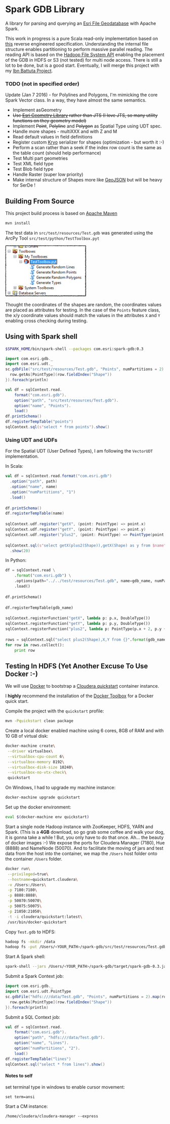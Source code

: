 # Spark GDB Library

A library for parsing and querying an [Esri File Geodatabase](http://www.esri.com/news/arcuser/0309/files/9reasons.pdf) with Apache Spark.

This work in progress is a pure Scala read-only implementation based on [this](https://github.com/rouault/dump_gdbtable/wiki/FGDB-Spec) reverse engineered specification.
Understanding the internal file structure enables partitioning to perform massive parallel reading.
The reading API is based on the [Hadoop File System API](https://hadoop.apache.org/docs/r2.7.1/api/index.html?org/apache/hadoop/fs/FileSystem.html) enabling the placement of the GDB in HDFS or S3 (not tested) for multi node access.
There is still a lot to be done, but is a good start. Eventually, I will merge this project with my [Ibn Battuta Project](https://github.com/mraad/ibn-battuta).

### TODO (not in specified order)

Update (Jan 7 2016) - for Polylines and Polygons, I'm mimicking the core Spark Vector class. In a way, they have almost the same semantics.

* Implement asGeometry
* ~~Use [Esri Geometry Library](https://github.com/Esri/geometry-api-java) rather than JTS (I love JTS, so many utility functions on they geometry model)~~
* Implement ~~Point~~, ~~Polyline~~ and ~~Polygon~~ as Spatial Type using UDT spec.
* Handle more shapes - multiXXX and with Z and M
* Read default values in field definitions
* Register custom [Kryo](https://github.com/EsotericSoftware/kryo) serializer for shapes (optimization - but worth it :-)
* Perform a scan rather than a seek if the index row count is the same as the table count (should help performance)
* Test Multi part geometries
* Test XML field type
* Test Blob field type
* Handle Raster (super low priority)
* Make internal structure of Shapes more like [GeoJSON](http://geojson.org/geojson-spec.html) but will be heavy for SerDe !

## Building From Source

This project build process is based on [Apache Maven](https://maven.apache.org/)

```bash
mvn install
```

The test data in `src/test/resources/Test.gdb` was generated using the ArcPy Tool `src/test/python/TestToolbox.pyt`

![](media/TestToolbox.png)

Thought the coordinates of the shapes are random, the coordinates values are placed as attributes for testing.
In the case of the `Points` feature class, the x/y coordinate values should match the values in the attributes `X` and `Y` enabling cross checking during testing.

## Using with Spark shell

```bash
$SPARK_HOME/bin/spark-shell --packages com.esri:spark-gdb:0.3
```

```scala
import com.esri.gdb._
import com.esri.udt._
sc.gdbFile("src/test/resources/Test.gdb", "Points", numPartitions = 2).map(row => {
  row.getAs[PointType](row.fieldIndex("Shape"))
}).foreach(println)
```

```scala
val df = sqlContext.read.
    format("com.esri.gdb").
    option("path", "src/test/resources/Test.gdb").
    option("name", "Points").
    load()
df.printSchema()
df.registerTempTable("points")
sqlContext.sql(s"select * from points").show()
```

### Using UDT and UDFs

For the Spatial UDT (User Defined Types), I am following the `VectorUDT` implementation.

In Scala:

```scala
val df = sqlContext.read.format("com.esri.gdb")
  .option("path", path)
  .option("name", name)
  .option("numPartitions", "1")
  .load()

df.printSchema()
df.registerTempTable(name)

sqlContext.udf.register("getX", (point: PointType) => point.x)
sqlContext.udf.register("getY", (point: PointType) => point.y)
sqlContext.udf.register("plus2", (point: PointType) => PointType(point.x + 2, point.y + 2))

sqlContext.sql(s"select getX(plus2(Shape)),getX(Shape) as y from $name")
  .show(20)
```

In Python:

```python
df = sqlContext.read \
    .format("com.esri.gdb") \
    .options(path="../../test/resources/Test.gdb", name=gdb_name, numPartitions="1") \
    .load()

df.printSchema()

df.registerTempTable(gdb_name)

sqlContext.registerFunction("getX", lambda p: p.x, DoubleType())
sqlContext.registerFunction("getY", lambda p: p.y, DoubleType())
sqlContext.registerFunction("plus2", lambda p: PointType(p.x + 2, p.y + 2), PointUDT())

rows = sqlContext.sql("select plus2(Shape),X,Y from {}".format(gdb_name))
for row in rows.collect():
    print row
```

## Testing In HDFS (Yet Another Excuse To Use Docker :-)

We will use [Docker](https://www.docker.com/) to bootstrap a [Cloudera quickstart](https://www.cloudera.com/content/www/en-us/documentation/enterprise/latest/topics/quickstart_docker_container.html) container instance.

I **highly** recommend the installation of the [Docker Toolbox](https://www.docker.com/docker-toolbox) for a Docker quick start.

Compile the project with the `quickstart` profile:
```bash
mvn -Pquickstart clean package
```

Create a local docker enabled machine using 6 cores, 8GB of RAM and with 10 GB of virtual disk:
```bash
docker-machine create\
 --driver virtualbox\
 --virtualbox-cpu-count 6\
 --virtualbox-memory 8192\
 --virtualbox-disk-size 10240\
 --virtualbox-no-vtx-check\
 quickstart
```

On Windows, I had to upgrade my machine instance:
```bash
docker-machine upgrade quickstart
```

Set up the docker environment:
```bash
eval $(docker-machine env quickstart)
```

Start a single node Hadoop instance with ZooKeeper, HDFS, YARN and Spark.
(This is a **4GB** download, so go grab some coffee and walk your dog, it is gonna take a while ! But, you only have to do that once. Ah... the beauty of docker images :-)
We expose the ports for Cloudera Manager (7180), Hue (8888) and NameNode (50070).
And to facilitate the moving of jars and test data from the host into the container, we map the `/Users` host folder onto the container `/Users` folder.
```bash
docker run\
 --privileged=true\
 --hostname=quickstart.cloudera\
 -v /Users:/Users\
 -p 7180:7180\
 -p 8888:8888\
 -p 50070:50070\
 -p 50075:50075\
 -p 21050:21050\
 -t -i cloudera/quickstart:latest\
 /usr/bin/docker-quickstart
```

Copy `Test.gdb` to HDFS:

```bash
hadoop fs -mkdir /data
hadoop fs -put /Users/<YOUR_PATH>/spark-gdb/src/test/resources/Test.gdb /data
```

Start A Spark shell:
```bash
spark-shell --jars /Users/<YOUR_PATH>/spark-gdb/target/spark-gdb-0.3.jar
```

Submit a Spark Context job:
```scala
import com.esri.gdb._
import com.esri.udt.PointType
sc.gdbFile("hdfs:///data/Test.gdb", "Points", numPartitions = 2).map(row => {
  row.getAs[PointType](row.fieldIndex("Shape"))
}).foreach(println)
```

Submit a SQL Context job:
```scala
val df = sqlContext.read.
    format("com.esri.gdb").
    option("path", "hdfs:///data/Test.gdb").
    option("name", "Lines").
    option("numPartitions", "2").
    load()
df.registerTempTable("lines")
sqlContext.sql("select * from lines").show()
```

#### Notes to self

set terminal type in windows to enable cursor movement:
```
set term=ansi
```

Start a CM instance:
```
/home/cloudera/cloudera-manager --express
```
